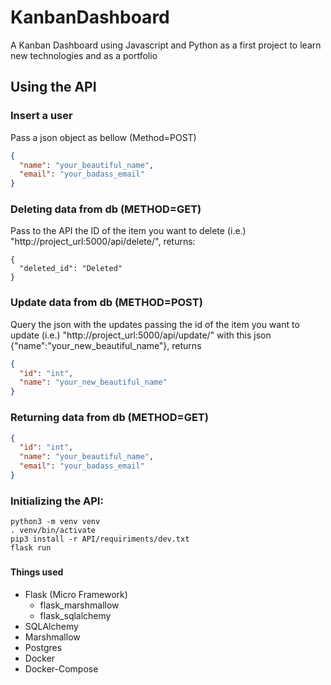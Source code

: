 # KanbanDashboard
A Kanban Dashboard using Javascript and Python as a first project to learn new technologies and as a portfolio
## Using the API
### Insert a user 
Pass a json object as bellow (Method=POST)
```json
{
  "name": "your_beautiful_name",
  "email": "your_badass_email"
}
```

### Deleting data from db (METHOD=GET)
Pass to the API the ID of the item you want to delete (i.e.) "http://project_url:5000/api/delete/<id>", returns:
```shell script
{
  "deleted_id": "Deleted"
}
```
### Update data from db (METHOD=POST)
Query the json with the updates passing the id of the item you want to update (i.e.) "http://project_url:5000/api/update/<id>" with this json {"name":"your_new_beautiful_name"}, returns 
```json
{
  "id": "int",
  "name": "your_new_beautiful_name"
}
```
### Returning data from db (METHOD=GET)
```json
{
  "id": "int",
  "name": "your_beautiful_name",
  "email": "your_badass_email"
}
```

### Initializing the API:
```shell script
python3 -m venv venv
. venv/bin/activate
pip3 install -r API/requiriments/dev.txt
flask run
```

### 

#### Things used
* Flask (Micro Framework)
  * flask_marshmallow
  * flask_sqlalchemy
* SQLAlchemy
* Marshmallow
* Postgres
* Docker
* Docker-Compose
